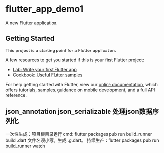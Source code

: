 # flutter_app_demo1

A new Flutter application.

## Getting Started

This project is a starting point for a Flutter application.

A few resources to get you started if this is your first Flutter project:

- [Lab: Write your first Flutter app](https://flutter.dev/docs/get-started/codelab)
- [Cookbook: Useful Flutter samples](https://flutter.dev/docs/cookbook)

For help getting started with Flutter, view our
[online documentation](https://flutter.dev/docs), which offers tutorials,
samples, guidance on mobile development, and a full API reference.


## json_annotation json_serializable 处理json数据序列化

一次性生成：项目根目录运行 cmd:  flutter packages pub run build_runner build
    .dart 文件名须小写，生成 .g.dart。
持续生产：flutter packages pub run build_runner watch
